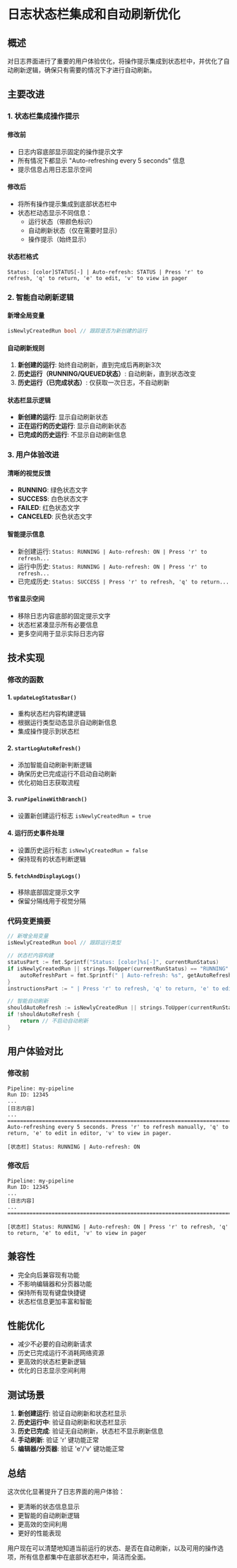 # 日志状态栏集成和自动刷新优化

## 概述

对日志界面进行了重要的用户体验优化，将操作提示集成到状态栏中，并优化了自动刷新逻辑，确保只有需要的情况下才进行自动刷新。

## 主要改进

### 1. 状态栏集成操作提示

#### 修改前
- 日志内容底部显示固定的操作提示文字
- 所有情况下都显示 "Auto-refreshing every 5 seconds" 信息
- 提示信息占用日志显示空间

#### 修改后
- 将所有操作提示集成到底部状态栏中
- 状态栏动态显示不同信息：
  - 运行状态（带颜色标识）
  - 自动刷新状态（仅在需要时显示）
  - 操作提示（始终显示）

#### 状态栏格式
```
Status: [color]STATUS[-] | Auto-refresh: STATUS | Press 'r' to refresh, 'q' to return, 'e' to edit, 'v' to view in pager
```

### 2. 智能自动刷新逻辑

#### 新增全局变量
```go
isNewlyCreatedRun bool // 跟踪是否为新创建的运行
```

#### 自动刷新规则
1. **新创建的运行**: 始终自动刷新，直到完成后再刷新3次
2. **历史运行（RUNNING/QUEUED状态）**: 自动刷新，直到状态改变
3. **历史运行（已完成状态）**: 仅获取一次日志，不自动刷新

#### 状态栏显示逻辑
- **新创建的运行**: 显示自动刷新状态
- **正在运行的历史运行**: 显示自动刷新状态  
- **已完成的历史运行**: 不显示自动刷新信息

### 3. 用户体验改进

#### 清晰的视觉反馈
- **RUNNING**: 绿色状态文字
- **SUCCESS**: 白色状态文字
- **FAILED**: 红色状态文字
- **CANCELED**: 灰色状态文字

#### 智能提示信息
- 新创建运行: `Status: RUNNING | Auto-refresh: ON | Press 'r' to refresh...`
- 运行中历史: `Status: RUNNING | Auto-refresh: ON | Press 'r' to refresh...`
- 已完成历史: `Status: SUCCESS | Press 'r' to refresh, 'q' to return...`

#### 节省显示空间
- 移除日志内容底部的固定提示文字
- 状态栏紧凑显示所有必要信息
- 更多空间用于显示实际日志内容

## 技术实现

### 修改的函数

#### 1. `updateLogStatusBar()`
- 重构状态栏内容构建逻辑
- 根据运行类型动态显示自动刷新信息
- 集成操作提示到状态栏

#### 2. `startLogAutoRefresh()`
- 添加智能自动刷新判断逻辑
- 确保历史已完成运行不启动自动刷新
- 优化初始日志获取流程

#### 3. `runPipelineWithBranch()`
- 设置新创建运行标志 `isNewlyCreatedRun = true`

#### 4. 运行历史事件处理
- 设置历史运行标志 `isNewlyCreatedRun = false`
- 保持现有的状态判断逻辑

#### 5. `fetchAndDisplayLogs()`
- 移除底部固定提示文字
- 保留分隔线用于视觉分隔

### 代码变更摘要

```go
// 新增全局变量
isNewlyCreatedRun bool // 跟踪运行类型

// 状态栏内容构建
statusPart := fmt.Sprintf("Status: [color]%s[-]", currentRunStatus)
if isNewlyCreatedRun || strings.ToUpper(currentRunStatus) == "RUNNING" {
    autoRefreshPart = fmt.Sprintf(" | Auto-refresh: %s", getAutoRefreshStatus())
}
instructionsPart := " | Press 'r' to refresh, 'q' to return, 'e' to edit, 'v' to view in pager"

// 智能自动刷新
shouldAutoRefresh := isNewlyCreatedRun || strings.ToUpper(currentRunStatus) == "RUNNING"
if !shouldAutoRefresh {
    return // 不启动自动刷新
}
```

## 用户体验对比

### 修改前
```
Pipeline: my-pipeline
Run ID: 12345
...
[日志内容]
...
================================================================================
Auto-refreshing every 5 seconds. Press 'r' to refresh manually, 'q' to return, 'e' to edit in editor, 'v' to view in pager.

[状态栏] Status: RUNNING | Auto-refresh: ON
```

### 修改后
```
Pipeline: my-pipeline  
Run ID: 12345
...
[日志内容]
...
================================================================================

[状态栏] Status: RUNNING | Auto-refresh: ON | Press 'r' to refresh, 'q' to return, 'e' to edit, 'v' to view in pager
```

## 兼容性

- 完全向后兼容现有功能
- 不影响编辑器和分页器功能
- 保持所有现有键盘快捷键
- 状态栏信息更加丰富和智能

## 性能优化

- 减少不必要的自动刷新请求
- 历史已完成运行不消耗网络资源
- 更高效的状态栏更新逻辑
- 优化的日志显示空间利用

## 测试场景

1. **新创建运行**: 验证自动刷新和状态栏显示
2. **历史运行中**: 验证自动刷新和状态栏显示
3. **历史已完成**: 验证无自动刷新，状态栏不显示刷新信息
4. **手动刷新**: 验证 'r' 键功能正常
5. **编辑器/分页器**: 验证 'e'/'v' 键功能正常

## 总结

这次优化显著提升了日志界面的用户体验：
- 更清晰的状态信息显示
- 更智能的自动刷新逻辑
- 更高效的空间利用
- 更好的性能表现

用户现在可以清楚地知道当前运行的状态、是否在自动刷新，以及可用的操作选项，所有信息都集中在底部状态栏中，简洁而全面。 